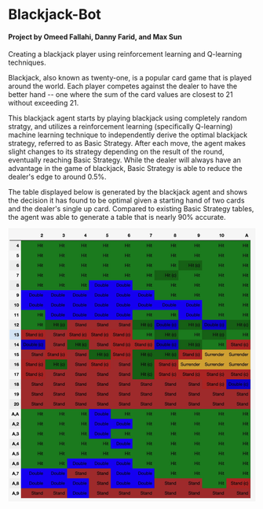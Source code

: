 # Blackjack-Bot
#### Project by Omeed Fallahi, Danny Farid, and Max Sun

Creating a blackjack player using reinforcement learning and Q-learning techniques.

Blackjack, also known as twenty-one, is a popular card game that is played around the world. Each player competes against the dealer to have the better hand -- one where the sum of the card values are closest to 21 without exceeding 21.

This blackjack agent starts by playing blackjack using completely random stratgy, and utilizes a reinforcement learning (specifically Q-learning) machine learning technique to independently derive the optimal blackjack strategy, referred to as Basic Strategy. After each move, the agent makes slight changes to its strategy depending on the result of the round, eventually reaching Basic Strategy. While the dealer will always have an advantage in the game of blackjack, Basic Strategy is able to reduce the dealer's edge to around 0.5%.

The table displayed below is generated by the blackjack agent and shows the decision it has found to be optimal given a starting hand of two cards and the dealer's single up card. Compared to existing Basic Strategy tables, the agent was able to generate a table that is nearly 90% accurate.

![alt text](https://github.com/omeedf/blackjack-bot/blob/main/images/0.5corrected.jpeg?raw=true)
